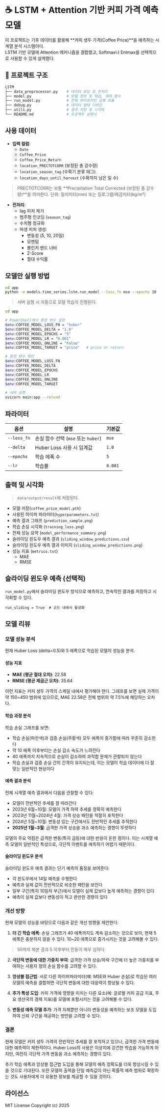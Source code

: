 # ☕ LSTM + Attention 기반 커피 가격 예측 모델

이 프로젝트는 기후 데이터를 활용해 **커피 생두 가격(Coffee Price)**을 예측하는 시계열 분석 시스템이다.  
LSTM 기반 모델에 Attention 메커니즘을 결합했고, Softmax나 Entmax를 선택적으로 사용할 수 있게 설계했다.

## 📁 프로젝트 구조

```bash
LSTM
├── data_preprocessor.py    # 데이터 로딩 및 전처리
├── model.py                # 모델 정의 및 학습, 예측 함수
├── run_model.py            # 전체 파이프라인 실행 모듈
├── debug.py                # 데이터 형태 디버깅
├── utils.py                # 결과 저장 및 시각화
└── README.md               # 프로젝트 설명서
```

## 사용 데이터

-   **입력 컬럼**:
    -   `Date`
    -   `Coffee_Price`
    -   `Coffee_Price_Return`
    -   `location_PRECTOTCORR` (보정된 총 강수량)
    -   `location_season_tag` (수확기 분류 태그)
    -   `location_days_until_harvest` (수확까지 남은 일 수)

> PRECTOTCORR는 보통 **Precipitation Total Corrected (보정된 총 강수량)**을 의미한다.
> 단위: 밀리미터(mm) 또는 킬로그램/제곱미터(kg/m²)

-   **전처리**:
    -   lag 피처 제거
    -   범주형 인코딩 (`season_tag`)
    -   수치형 정규화
    -   파생 피처 생성:
        -   변동성 (5, 10, 20일)
        -   모멘텀
        -   볼린저 밴드 너비
        -   Z-Score
        -   절대 수익률

## 모델만 실행 방법

```bash
cd app
python -m models.time_series.lstm.run_model --loss_fn mse --epochs 10
```

> 서버 실행 시 자동으로 모델 학습이 진행된다.

```bash
cd app

# PowerShell에서 환경 변수 설정
$env:COFFEE_MODEL_LOSS_FN = "huber"
$env:COFFEE_MODEL_DELTA = "1.0"
$env:COFFEE_MODEL_EPOCHS = "5"
$env:COFFEE_MODEL_LR = "0.001"
$env:COFFEE_MODEL_ONLINE = "False"
$env:COFFEE_MODEL_TARGET = "price"   # price or return

# 환경 변수 확인
$env:COFFEE_MODEL_LOSS_FN
$env:COFFEE_MODEL_DELTA
$env:COFFEE_MODEL_EPOCHS
$env:COFFEE_MODEL_LR
$env:COFFEE_MODEL_ONLINE
$env:COFFEE_MODEL_TARGET

# 서버 실행
uvicorn main:app --reload
```

## 파라미터

| 옵션        | 설명                                | 기본값  |
| ----------- | ----------------------------------- | ------- |
| `--loss_fn` | 손실 함수 선택 (`mse` 또는 `huber`) | `mse`   |
| `--delta`   | Huber Loss 사용 시 임계값           | `1.0`   |
| `--epochs`  | 학습 에폭 수                        | `5`     |
| `--lr`      | 학습률                              | `0.001` |

## 출력 및 시각화

> `data/output/result`에 저장된다.

-   모델 저장(`coffee_price_model.pth`)
-   사용된 하이퍼 파라미터(`hyperparameters.txt`)
-   예측 결과 그래프 (`prediction_sample.png`)
-   학습 손실 시각화 (`training_loss.png`)
-   전체 성능 요약 (`model_performance_summary.png`)
-   슬라이딩 윈도우 예측 결과 (`sliding_window_predictions.csv`)
-   슬라이딩 윈도우 예측 결과 이미지 (`sliding_window_predictions.png`)
-   성능 지표 (`metrics.txt`)
    -   MAE
    -   RMSE

## 슬라이딩 윈도우 예측 (선택적)

`run_model.py`에서 슬라이딩 윈도우 방식으로 예측하고, 연속적인 결과를 저장하고 시각화할 수 있다.

```
run_sliding = True  # 코드 내에서 활성화
```

## 모델 리뷰

### 모델 성능 분석

현재 Huber Loss (delta=0.5)와 5 에폭으로 학습된 모델의 성능을 분석.

#### 성능 지표

-   **MAE (평균 절대 오차)**: 22.58
-   **RMSE (평균 제곱근 오차)**: 35.64

이런 지표는 커피 생두 가격의 스케일 내에서 평가해야 한다. 그래프를 보면 실제 가격이 약 150~450 범위에 있으므로, MAE 22.58은 전체 범위의 약 7.5%에 해당하는 오차다.

#### 학습 과정 분석

학습 손실 그래프를 보면:

-   학습 손실(파란색)과 검증 손실(주황색) 모두 에폭이 증가함에 따라 꾸준히 감소한다
-   약 10 에폭 이후부터는 손실 감소 속도가 느려진다
-   40 에폭까지 지속적으로 손실이 감소하여 과적합 문제가 관찰되지 않는다
-   학습 손실과 검증 손실 간의 간격이 유지되는데, 이는 모델이 학습 데이터에 더 잘 맞는 일반적인 현상이다

#### 예측 결과 분석

전체 시계열 예측 결과에서 다음을 관찰할 수 있다:

-   모델이 전반적인 추세를 잘 따라간다
-   2023년 6월~10월: 모델이 가격 하락 추세를 정확히 예측한다
-   2023년 11월~2024년 4월: 가격 상승 패턴을 적절히 포착한다
-   2024년 5월~10월: 변동성 있는 구간에서도 전반적인 추세를 추적한다
-   **2025년 1월~3월**: 급격한 가격 상승을 과소 예측하는 경향이 뚜렷하다

모델의 주요 약점은 급격한 변동(특히 급등)에 대한 반응이 둔한 점이다. 이는 시계열 예측 모델의 일반적인 특성으로, 극단적 이벤트를 예측하기 어렵기 때문이다.

#### 슬라이딩 윈도우 분석

슬라이딩 윈도우 예측 결과는 단기 예측의 품질을 보여준다:

-   각 윈도우에서 14일 예측을 수행한다
-   예측과 실제 값이 전반적으로 비슷한 패턴을 보인다
-   일부 구간(특히 10일차 부근)에서 모델이 실제 값보다 높게 예측하는 경향이 있다
-   예측이 실제 값보다 변동성이 적고 완만한 경향이 있다

### 개선 방향

현재 모델의 성능을 바탕으로 다음과 같은 개선 방향을 제안한다:

1. **더 긴 학습 에폭**: 손실 그래프가 40 에폭까지도 계속 감소하는 것으로 보아, 현재 5 에폭은 충분하지 않을 수 있다. 10~20 에폭으로 증가시키는 것을 고려해볼 수 있다.

> 50까지 해본 결과 5 이후부터 진동이 매우 심하다.

2. **극단적 변동에 대한 가중치 부여**: 급격한 가격 상승/하락 구간에 더 높은 가중치를 부여하는 사용자 정의 손실 함수를 고려할 수 있다.

3. **앙상블 접근법**: 서로 다른 하이퍼파라미터(예: MSE와 Huber 손실)로 학습된 여러 모델의 예측을 결합하면 극단적 변동에 대한 대응력이 향상될 수 있다.

4. **추가 특성 도입**: 커피 가격에 영향을 미치는 다른 요소(예: 글로벌 커피 공급 지표, 주요 생산국의 경제 지표)를 모델에 포함시키는 것을 고려해볼 수 있다.

5. **변동성 예측 모델 추가**: 가격 자체뿐만 아니라 변동성을 예측하는 보조 모델을 도입하여 신뢰 구간을 제공하는 방안을 고려할 수 있다.

### 결론

현재 모델은 커피 생두 가격의 전반적인 추세를 잘 포착하고 있으나, 급격한 가격 변동에 대한 예측력이 제한적이다. Huber Loss의 사용은 이상치에 강건한 학습을 가능하게 하지만, 여전히 극단적 가격 변동을 과소 예측하는 경향이 있다.

추가 학습 에폭과 앙상블 접근법 도입을 통해 모델의 예측 정확도를 더욱 향상시킬 수 있을 것으로 기대된다. 또한 모델의 출력을 단일 예측값이 아닌 확률적 예측 범위로 확장하는 것도 사용자에게 더 유용한 정보를 제공할 수 있을 것이다.

## 라이선스

MIT License
Copyright (c) 2025
